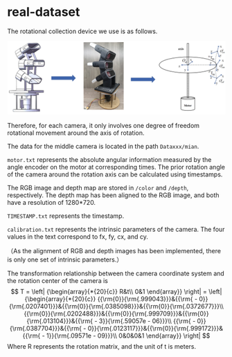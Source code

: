 # real-dataset

The rotational collection device we use is as follows.

![image-20240107154517138](README.assets/image-20240107154517138.png)

Therefore, for each camera, it only involves one degree of freedom rotational movement around the axis of rotation.

The data for the middle camera is located in the path `Dataxxx/mian`.



`motor.txt` represents the absolute angular information measured by the angle encoder on the motor at corresponding times. The prior rotation angle of the camera around the rotation axis can be calculated using timestamps.



The RGB image and depth map are stored in `/color` and `/depth`, respectively. The depth map has been aligned to the RGB image, and both have a resolution of 1280*720.



`TIMESTAMP.txt` represents the timestamp.



`calibration.txt` represents the intrinsic parameters of the camera. The four values in the text correspond to fx, fy, cx, and cy.

（As the alignment of RGB and depth images has been implemented, there is only one set of intrinsic parameters.）



The transformation relationship between the camera coordinate system and the rotation center of the camera is
$$
T = \left| {\begin{array}{*{20}{c}}
R&t\\
0&1
\end{array}} \right| = \left| {\begin{array}{*{20}{c}}
{{\rm{0}}{\rm{.999043}}}&{{\rm{ - 0}}{\rm{.0207401}}}&{{\rm{0}}{\rm{.0385098}}}&{{\rm{0}}{\rm{.0372677}}}\\
{{\rm{0}}{\rm{.0202488}}}&{{\rm{0}}{\rm{.999709}}}&{{\rm{0}}{\rm{.013104}}}&{{\rm{ - 3}}{\rm{.59057e - 06}}}\\
{{\rm{ - 0}}{\rm{.0387704}}}&{{\rm{ - 0}}{\rm{.0123117}}}&{{\rm{0}}{\rm{.999172}}}&{{\rm{ - 1}}{\rm{.09571e - 09}}}\\
0&0&0&1
\end{array}} \right|
$$
Where R represents the rotation matrix, and the unit of t is meters.



